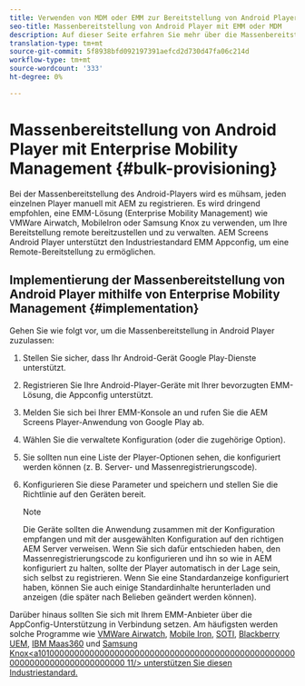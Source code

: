 ```yaml
---
title: Verwenden von MDM oder EMM zur Bereitstellung von Android Player als Massenspeicher
seo-title: Massenbereitstellung von Android Player mit EMM oder MDM
description: Auf dieser Seite erfahren Sie mehr über die Massenbereitstellung von Android Player mit EMM oder MDM
translation-type: tm+mt
source-git-commit: 5f8938bfd092197391aefcd2d730d47fa06c214d
workflow-type: tm+mt
source-wordcount: '333'
ht-degree: 0%

---
```



# Massenbereitstellung von Android Player mit Enterprise Mobility Management {#bulk-provisioning}

Bei der Massenbereitstellung des Android-Players wird es mühsam, jeden einzelnen Player manuell mit AEM zu registrieren. Es wird dringend empfohlen, eine EMM-Lösung (Enterprise Mobility Management) wie VMWare Airwatch, MobileIron oder Samsung Knox zu verwenden, um Ihre Bereitstellung remote bereitzustellen und zu verwalten. AEM Screens Android Player unterstützt den Industriestandard EMM Appconfig, um eine Remote-Bereitstellung zu ermöglichen.

## Implementierung der Massenbereitstellung von Android Player mithilfe von Enterprise Mobility Management {#implementation}

Gehen Sie wie folgt vor, um die Massenbereitstellung in Android Player zuzulassen:

1. Stellen Sie sicher, dass Ihr Android-Gerät Google Play-Dienste unterstützt.
1. Registrieren Sie Ihre Android-Player-Geräte mit Ihrer bevorzugten EMM-Lösung, die Appconfig unterstützt.
1. Melden Sie sich bei Ihrer EMM-Konsole an und rufen Sie die AEM Screens Player-Anwendung von Google Play ab.
1. Wählen Sie die verwaltete Konfiguration (oder die zugehörige Option).
1. Sie sollten nun eine Liste der Player-Optionen sehen, die konfiguriert werden können (z. B. Server- und Massenregistrierungscode).
1. Konfigurieren Sie diese Parameter und speichern und stellen Sie die Richtlinie auf den Geräten bereit.

   >[!NOTE]
   >Die Geräte sollten die Anwendung zusammen mit der Konfiguration empfangen und mit der ausgewählten Konfiguration auf den richtigen AEM Server verweisen. Wenn Sie sich dafür entschieden haben, den Massenregistrierungscode zu konfigurieren und ihn so wie in AEM konfiguriert zu halten, sollte der Player automatisch in der Lage sein, sich selbst zu registrieren. Wenn Sie eine Standardanzeige konfiguriert haben, können Sie auch einige Standardinhalte herunterladen und anzeigen (die später nach Belieben geändert werden können).

Darüber hinaus sollten Sie sich mit Ihrem EMM-Anbieter über die AppConfig-Unterstützung in Verbindung setzen. Am häufigsten werden solche Programme wie [VMWare Airwatch](https://docs.samsungknox.com/admin/uem/vm-configure-appconfig.htm), [Mobile Iron](https://docs.samsungknox.com/admin/uem/mobileiron2-configure-appconfig.htm), [SOTI](https://docs.samsungknox.com/admin/uem/soti-configure-appconfig.htm), [Blackberry UEM](https://docs.samsungknox.com/admin/uem/bb-configure-appconfig.htm), [IBM Maas360](https://docs.samsungknox.com/admin/uem/ibm-configure-appconfig.htm) und [Samsung Knox&lt;a101000000000000000000000000000000000000000000000000000000000000000000000000 11/> unterstützen Sie diesen Industriestandard.](https://docs.samsungknox.com/admin/uem/km-configure-appconfig.htm)


